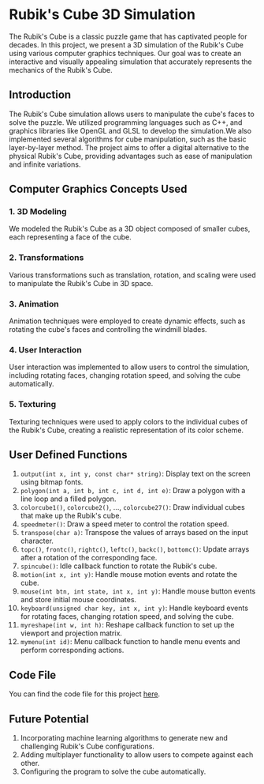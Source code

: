 # Rubik's Cube 3D Simulation

The Rubik's Cube is a classic puzzle game that has captivated people for decades. In this project, we present a 3D simulation of the Rubik's Cube using various computer graphics techniques. Our goal was to create an interactive and visually appealing simulation that accurately represents the mechanics of the Rubik's Cube.

## Introduction

The Rubik's Cube simulation allows users to manipulate the cube's faces to solve the puzzle. We utilized programming languages such as C++, and graphics libraries like OpenGL and GLSL to develop the simulation.We also implemented several algorithms for cube manipulation, such as the basic layer-by-layer method. The project aims to offer a digital alternative to the physical Rubik's Cube, providing advantages such as ease of manipulation and infinite variations.

## Computer Graphics Concepts Used

### 1. 3D Modeling
We modeled the Rubik's Cube as a 3D object composed of smaller cubes, each representing a face of the cube.

### 2. Transformations
Various transformations such as translation, rotation, and scaling were used to manipulate the Rubik's Cube in 3D space.

### 3. Animation
Animation techniques were employed to create dynamic effects, such as rotating the cube's faces and controlling the windmill blades.

### 4. User Interaction
User interaction was implemented to allow users to control the simulation, including rotating faces, changing rotation speed, and solving the cube automatically.

### 5. Texturing
Texturing techniques were used to apply colors to the individual cubes of the Rubik's Cube, creating a realistic representation of its color scheme.

## User Defined Functions

1. `output(int x, int y, const char* string)`: Display text on the screen using bitmap fonts.
2. `polygon(int a, int b, int c, int d, int e)`: Draw a polygon with a line loop and a filled polygon.
3. `colorcube1()`, `colorcube2()`, ..., `colorcube27()`: Draw individual cubes that make up the Rubik's cube.
4. `speedmeter()`: Draw a speed meter to control the rotation speed.
5. `transpose(char a)`: Transpose the values of arrays based on the input character.
6. `topc()`, `frontc()`, `rightc()`, `leftc()`, `backc()`, `bottomc()`: Update arrays after a rotation of the corresponding face.
7. `spincube()`: Idle callback function to rotate the Rubik's cube.
8. `motion(int x, int y)`: Handle mouse motion events and rotate the cube.
9. `mouse(int btn, int state, int x, int y)`: Handle mouse button events and store initial mouse coordinates.
10. `keyboard(unsigned char key, int x, int y)`: Handle keyboard events for rotating faces, changing rotation speed, and solving the cube.
11. `myreshape(int w, int h)`: Reshape callback function to set up the viewport and projection matrix.
12. `mymenu(int id)`: Menu callback function to handle menu events and perform corresponding actions.

## Code File

You can find the code file for this project [here](rubik's_cube/rubik's_cube/Code.cpp).

## Future Potential

1. Incorporating machine learning algorithms to generate new and challenging Rubik's Cube configurations.
2. Adding multiplayer functionality to allow users to compete against each other.
3. Configuring the program to solve the cube automatically.
